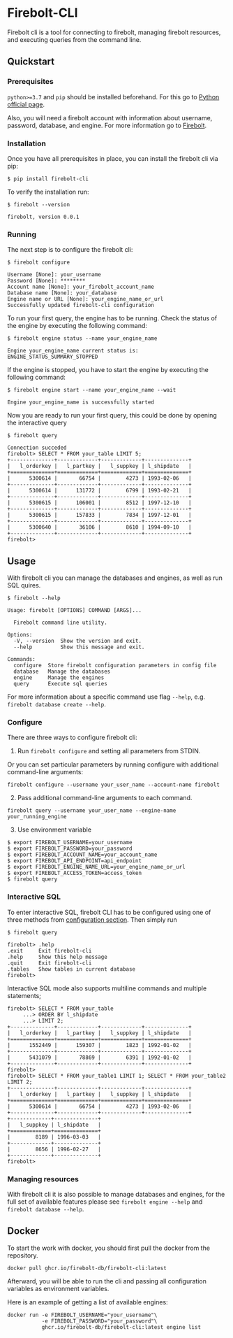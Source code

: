 # Firebolt-CLI
Firebolt cli is a tool for connecting to firebolt, managing firebolt resources, and executing queries from the command line.

## Quickstart

### Prerequisites
`python>=3.7` and `pip` should be installed beforehand. For this go to [Python official page](https://www.python.org/downloads/). 

Also, you will need a firebolt account with information about username, password, database, and engine. For more information go to [Firebolt](https://firebolt.io).

### Installation
Once you have all prerequisites in place, you can install the firebolt cli via pip:
```
$ pip install firebolt-cli
```

To verify the installation run:
```
$ firebolt --version

firebolt, version 0.0.1
```

### Running
The next step is to configure the firebolt cli:
```
$ firebolt configure

Username [None]: your_username
Password [None]: ********
Account name [None]: your_firebolt_account_name
Database name [None]: your_database
Engine name or URL [None]: your_engine_name_or_url
Successfully updated firebolt-cli configuration
```

To run your first query, the engine has to be running. Check the status of the engine by executing the following command:
```
$ firebolt engine status --name your_engine_name

Engine your_engine_name current status is: ENGINE_STATUS_SUMMARY_STOPPED
```

If the engine is stopped, you have to start the engine by executing the following command:
```
$ firebolt engine start --name your_engine_name --wait

Engine your_engine_name is successfully started
```

Now you are ready to run your first query, this could be done by opening the interactive query 
```
$ firebolt query

Connection succeded
firebolt> SELECT * FROM your_table LIMIT 5;
+--------------+-------------+-------------+--------------+
|   l_orderkey |   l_partkey |   l_suppkey | l_shipdate   |
+==============+=============+=============+==============+
|      5300614 |       66754 |        4273 | 1993-02-06   |
+--------------+-------------+-------------+--------------+
|      5300614 |      131772 |        6799 | 1993-02-21   |
+--------------+-------------+-------------+--------------+
|      5300615 |      106001 |        8512 | 1997-12-10   |
+--------------+-------------+-------------+--------------+
|      5300615 |      157833 |        7834 | 1997-12-01   |
+--------------+-------------+-------------+--------------+
|      5300640 |       36106 |        8610 | 1994-09-10   |
+--------------+-------------+-------------+--------------+
firebolt>
```


## Usage

With firebolt cli you can manage the databases and engines, as well as run SQL quires.
```
$ firebolt --help

Usage: firebolt [OPTIONS] COMMAND [ARGS]...

  Firebolt command line utility.

Options:
  -V, --version  Show the version and exit.
  --help         Show this message and exit.

Commands:
  configure  Store firebolt configuration parameters in config file
  database   Manage the databases
  engine     Manage the engines
  query      Execute sql queries
```
For more information about a specific command use flag `--help`, e.g. `firebolt database create --help`.

### Configure 
There are three ways to configure firebolt cli:
1. Run `firebolt configure` and setting all parameters from STDIN.

Or you can set particular parameters by running configure with additional command-line arguments:
```
firebolt configure --username your_user_name --account-name firebolt
```

2. Pass additional command-line arguments to each command.

```
firebolt query --username your_user_name --engine-name your_running_engine
```

3. Use environment variable
```
$ export FIREBOLT_USERNAME=your_username
$ export FIREBOLT_PASSWORD=your_password
$ export FIREBOLT_ACCOUNT_NAME=your_account_name
$ export FIREBOLT_API_ENDPOINT=api_endpoint
$ export FIREBOLT_ENGINE_NAME_URL=your_engine_name_or_url
$ export FIREBOLT_ACCESS_TOKEN=access_token
$ firebolt query
```

### Interactive SQL
To enter interactive SQL, firebolt CLI has to be configured using one of three methods from [configuration section](#configure).
Then simply run 
```
$ firebolt query

firebolt> .help
.exit     Exit firebolt-cli
.help     Show this help message
.quit     Exit firebolt-cli
.tables   Show tables in current database
firebolt>
```

Interactive SQL mode also supports multiline commands and multiple statements;  
```
firebolt> SELECT * FROM your_table
     ...> ORDER BY l_shipdate
     ...> LIMIT 2;
+--------------+-------------+-------------+--------------+
|   l_orderkey |   l_partkey |   l_suppkey | l_shipdate   |
+==============+=============+=============+==============+
|      1552449 |      159307 |        1823 | 1992-01-02   |
+--------------+-------------+-------------+--------------+
|      5431079 |       78869 |        6391 | 1992-01-02   |
+--------------+-------------+-------------+--------------+
firebolt>
firebolt> SELECT * FROM your_table1 LIMIT 1; SELECT * FROM your_table2 LIMIT 2;
+--------------+-------------+-------------+--------------+
|   l_orderkey |   l_partkey |   l_suppkey | l_shipdate   |
+==============+=============+=============+==============+
|      5300614 |       66754 |        4273 | 1993-02-06   |
+--------------+-------------+-------------+--------------+
+-------------+--------------+
|   l_suppkey | l_shipdate   |
+=============+==============+
|        8189 | 1996-03-03   |
+-------------+--------------+
|        8656 | 1996-02-27   |
+-------------+--------------+
firebolt> 
```

### Managing resources
With firebolt cli it is also possible to manage databases and engines, for the full set of available features please see `firebolt engine --help` and `firebolt database --help`.

## Docker
To start the work with docker, 
you should first pull the docker from the repository.
```
docker pull ghcr.io/firebolt-db/firebolt-cli:latest
```

Afterward, you will be able to run the cli and passing all configuration variables as environment variables. 

Here is an example of getting a list of available engines: 
```
docker run -e FIREBOLT_USERNAME="your_username"\
           -e FIREBOLT_PASSWORD="your_password"\  
           ghcr.io/firebolt-db/firebolt-cli:latest engine list
```

